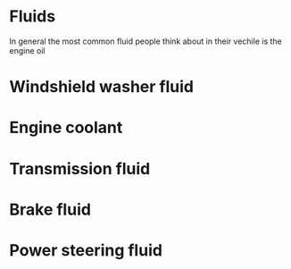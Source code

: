 # Fluids
In general the most common fluid people think about in their vechile is the engine oil

# Windshield washer fluid

# Engine coolant

# Transmission fluid

# Brake fluid

# Power steering fluid